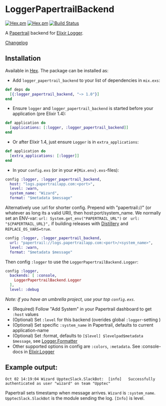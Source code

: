 # LoggerPapertrailBackend
[![Hex.pm](https://img.shields.io/hexpm/v/logger_papertrail_backend.svg?maxAge=2592000)](https://hex.pm/packages/logger_papertrail_backend)
[![Hex.pm](https://img.shields.io/hexpm/dt/logger_papertrail_backend.svg)](https://hex.pm/packages/logger_papertrail_backend)
[![Build Status](https://travis-ci.org/larskrantz/logger_papertrail_backend.svg?branch=master)](https://travis-ci.org/larskrantz/logger_papertrail_backend)

A [Papertrail](https://papertrailapp.com) backend for [Elixir Logger](http://elixir-lang.org/docs/stable/logger/Logger.html).

[Changelog](CHANGELOG.md)


## Installation

Available in [Hex](https://hex.pm/packages/logger_papertrail_backend). The package can be installed as:

* Add `logger_papertrail_backend` to your list of dependencies in `mix.exs`:
```elixir
def deps do
  [{:logger_papertrail_backend, "~> 1.0"}]
end
```
* Ensure `logger` and `logger_papertrail_backend` is started before your application (pre Elixir 1.4):
```elixir
def application do
  [applications: [:logger, :logger_papertrail_backend]]
end
```
* Or after Elixir 1.4, just ensure `Logger` is in `extra_applications`:
```elixir
def application do
  [extra_applications: [:logger]]
end
```
* In your `config.exs` (or in your `#{Mix.env}.exs`-files):
```elixir
config :logger, :logger_papertrail_backend,
  host: "logs.papertrailapp.com:<port>",
  level: :warn,
  system_name: "Wizard",
  format: "$metadata $message"
```
  Alternatively use :url for shorter config.
  Prepend with "papertrail://" (or whatever as long its a valid URI), then host:port/system_name. We normally set an ENV-var: `url: System.get_env("PAPERTRAIL_URL")` or ` url: "${PAPERTRAIL_URL}",` if building releases with [Distillery](https://github.com/bitwalker/distillery) and `REPLACE_OS_VARS=true`.
```elixir
config :logger, :logger_papertrail_backend,
  url: "papertrail://logs.papertrailapp.com:<port>/<system_name>",
  level: :warn,
  format: "$metadata $message"
```
  Then config `:logger` to use the `LoggerPapertrailBackend.Logger`:
```elixir
config :logger,
  backends: [ :console,
    LoggerPapertrailBackend.Logger
  ],
  level: :debug
```
  _Note: if you have an umbrella project, use your top `config.exs`._

  * (Required) Follow "Add System" in your Papertrail dashboard to get `:host` values
  * (Optional) Set `:level` for this backend (overides global `:logger`-setting )
  * (Optional) Set specific `:system_name` in Papertrail, defaults to current application-name
  * (Optional) Set :format, defaults to `[$level] $levelpad$metadata $message`, see [Logger.Formatter](http://elixir-lang.org/docs/stable/logger/Logger.Formatter.html)
  * Other supported options in config are `:colors`, `:metadata`. See :console-docs in [Elixir.Logger](http://elixir-lang.org/docs/stable/logger/Logger.html)




## Example output:

`Oct 02 14:19:04 Wizard UpptecSlack.SlackBot:  [info]   Successfully authenticated as user "wizard" on team "Upptec"`


Papertrail sets timestamp when message arrives. `Wizard` is `:system_name`. `UpptecSlack.SlackBot` is the module sending the log. `[Info]` is level.
